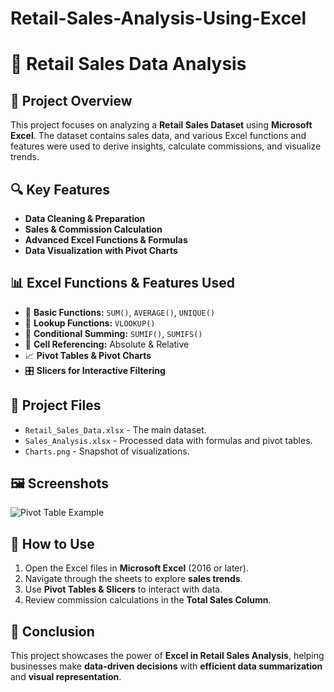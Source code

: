# Retail-Sales-Analysis-Using-Excel
# 🛒 Retail Sales Data Analysis

## 📌 Project Overview
This project focuses on analyzing a **Retail Sales Dataset** using **Microsoft Excel**. The dataset contains sales data, and various Excel functions and features were used to derive insights, calculate commissions, and visualize trends.

## 🔍 Key Features
- **Data Cleaning & Preparation**
- **Sales & Commission Calculation**
- **Advanced Excel Functions & Formulas**
- **Data Visualization with Pivot Charts**

## 📊 Excel Functions & Features Used
- 🔢 **Basic Functions:** `SUM()`, `AVERAGE()`, `UNIQUE()`
- 🔄 **Lookup Functions:** `VLOOKUP()`
- 🎯 **Conditional Summing:** `SUMIF()`, `SUMIFS()`
- 🔗 **Cell Referencing:** Absolute & Relative
- 📈 **Pivot Tables & Pivot Charts**
- 🎛 **Slicers for Interactive Filtering**

## 📁 Project Files
- `Retail_Sales_Data.xlsx` - The main dataset.
- `Sales_Analysis.xlsx` - Processed data with formulas and pivot tables.
- `Charts.png` - Snapshot of visualizations.

## 🖼️ Screenshots
![Pivot Table Example](https://via.placeholder.com/800x400)

## 🚀 How to Use
1. Open the Excel files in **Microsoft Excel** (2016 or later).
2. Navigate through the sheets to explore **sales trends**.
3. Use **Pivot Tables & Slicers** to interact with data.
4. Review commission calculations in the **Total Sales Column**.

## 📢 Conclusion
This project showcases the power of **Excel in Retail Sales Analysis**, helping businesses make **data-driven decisions** with **efficient data summarization** and **visual representation**.


